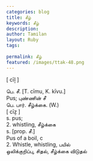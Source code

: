 ```yaml
---
categories: blog
title: சீழ்
keywords: சீழ்
description: 
author: Tamilan
layout: Ruby
tags: 
 
permalink: சீழ்
featured: /images/ttak-48.png
---
```

  
[ cīḻ ]  
  
பெ. சீ. [T. cīmu, K. kīvu.]  
Pus; புண்ணின் சீ  
பெ. பார். சீழ்க்கை. (W.)  
[ cīẕ ]  
s. pus;  
2. whistling, சீழ்க்கை  
s. [prop. சீ.]  
Pus of a boil, c  
2. Whistle, whistling, பயில்  
ஒலிக்குறிப்பு, சிதல், சீழ்க்கை விடுதல்